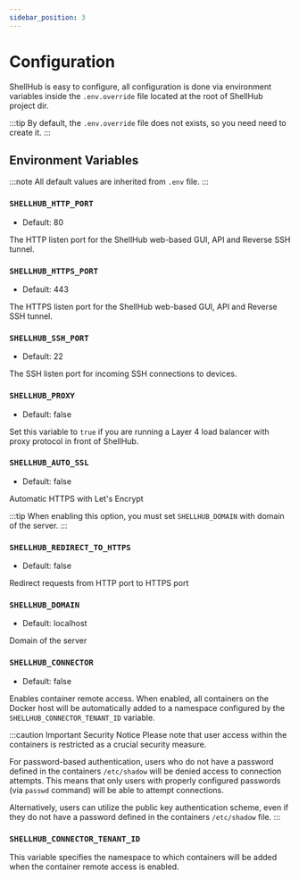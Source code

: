 ```yaml
---
sidebar_position: 3
---
```


# Configuration

ShellHub is easy to configure, all configuration is done via environment
variables inside the `.env.override` file located at the root of ShellHub project dir.

:::tip
By default, the `.env.override` file does not exists, so you need need to create it.
:::

## Environment Variables

:::note
All default values are inherited from `.env` file.
:::

### `SHELLHUB_HTTP_PORT`

- Default: 80

The HTTP listen port for the ShellHub web-based GUI, API and Reverse SSH tunnel.

### `SHELLHUB_HTTPS_PORT`

- Default: 443

The HTTPS listen port for the ShellHub web-based GUI, API and Reverse SSH tunnel.


### `SHELLHUB_SSH_PORT`

- Default: 22

The SSH listen port for incoming SSH connections to devices.

### `SHELLHUB_PROXY`

- Default: false

Set this variable to `true` if you are running a Layer 4 load balancer with proxy protocol in front of ShellHub.

### `SHELLHUB_AUTO_SSL`

- Default: false

Automatic HTTPS with Let's Encrypt

:::tip
When enabling this option, you must set `SHELLHUB_DOMAIN` with
domain of the server.
:::

### `SHELLHUB_REDIRECT_TO_HTTPS`

- Default: false

Redirect requests from HTTP port to HTTPS port

### `SHELLHUB_DOMAIN`

- Default: localhost

Domain of the server

### `SHELLHUB_CONNECTOR`

- Default: false

Enables container remote access.
When enabled, all containers on the Docker host will be automatically added to a namespace
configured by the `SHELLHUB_CONNECTOR_TENANT_ID` variable.

:::caution Important Security Notice
Please note that user access within the containers is restricted as a crucial security measure.

For password-based authentication, users who do not have a password defined in the containers `/etc/shadow`
will be denied access to connection attempts. This means that only users with properly configured passwords (via `passwd` command) will be able to attempt connections.

Alternatively, users can utilize the public key authentication scheme, even if they do not have a password defined
in the containers `/etc/shadow` file.
:::

### `SHELLHUB_CONNECTOR_TENANT_ID`

This variable specifies the namespace to which containers will be added when the container remote access is enabled.
